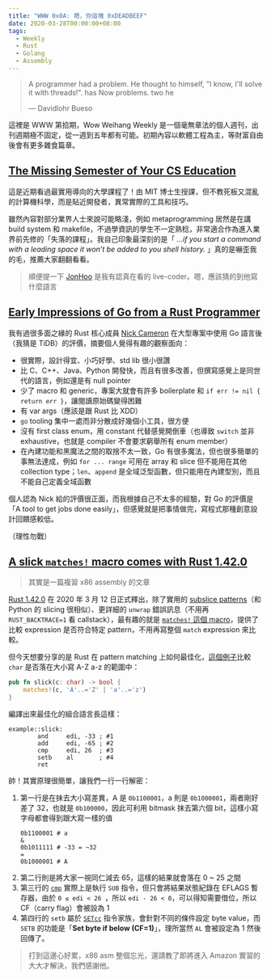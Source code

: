```yaml
---
title: "WWW 0x0A: 嗯，你這塊 0xDEADBEEF"
date: 2020-03-28T00:00:00+08:00
tags:
  - Weekly
  - Rust
  - Golang
  - Assembly
---
```


> A programmer had a problem. He thought to himself, "I know, I'll solve it with threads!". has Now problems. two he
>
> — Davidlohr Bueso

這裡是 WWW 第拾期，Wow Weihang Weekly 是一個毫無章法的個人週刊，出刊週期極不固定，從一週到五年都有可能。初期內容以軟體工程為主，等財富自由後會有更多雜食篇章。

## [The Missing Semester of Your CS Education](https://missing.csail.mit.edu/)

這是近期看過最實用導向的大學課程了！由 MIT 博士生授課，但不教死板又混亂的計算機科學，而是貼近開發者，異常實際的工具和技巧。

雖然內容對部分業界人士來說可能略淺，例如 metaprogramming 居然是在講 build system 和 makefile，不過學資訊的學生不一定熟稔，非常適合作為進入業界前先修的「失落的課程」。我自己印象最深刻的是「 _...if you start a command with a leading space it won’t be added to you shell history._ 」真的是嚇歪我的毛，推薦大家翻翻看看。

> 順便提一下 [JonHoo](https://twitter.com/jonhoo) 是我有認真在看的 live-coder。嗯，應該猜的到他寫什麼語言

## [Early Impressions of Go from a Rust Programmer](https://pingcap.com/blog/early-impressions-of-go-from-a-rust-programmer/)

我有過很多面之緣的 Rust 核心成員 [Nick Cameron](https://github.com/nrc) 在大型專案中使用 Go 語言後（我猜是 TiDB）的評價，摘要個人覺得有趣的觀察面向：

- 很實際，設計得宜、小巧好學、std lib 很小很讚
- 比 C、C++、Java、Python 開發快，而且有很多改善，但撰寫感覺上是同世代的語言，例如還是有 null pointer
- 少了 macro 和 generic，專案大就會有許多 boilerplate 和 `if err != nil { return err }`，讓閱讀原始碼變得困難
- 有 var args（應該是跟 Rust 比 XDD）
- `go` tooling 集中一處而非分散成好幾個小工具，很方便
- 沒有 first class enum，用 constant 代替感覺開倒車（也導致 `switch` 並非 exhaustive，也就是 compiler 不會要求窮舉所有 enum member）
- 在內建功能和黑魔法之間的取捨不太一致，Go 有很多魔法，但也很多簡單的事無法達成，例如 `for ... range` 可用在 array 和 slice 但不能用在其他 collection type；`len`、`append` 是全域泛型函數，但只能用在內建型別，而且不能自己定義全域函數

個人認為 Nick 給的評價很正面，而我根據自己不太多的經驗，對 Go 的評價是「A tool to get jobs done easily」，但感覺就是把事情做完，寫程式那種創意設計回饋感較低。

（理性勿戰）

## [A slick `matches!` macro comes with Rust 1.42.0](https://godbolt.org/z/ysCzYF)

> 其實是一篇複習 x86 assembly 的文章

[Rust 1.42.0](https://blog.rust-lang.org/2020/03/12/Rust-1.42.html) 在 2020 年 3 月 12 日正式釋出，除了實用的 [subslice patterns](https://github.com/rust-lang/rust/pull/67712/)（和 Python 的 slicing 很相似）、更詳細的 `unwrap` 錯誤訊息（不用再 `RUST_BACKTRACE=1` 看 callstack），最有趣的就是 [`matches!` 這個 macro](https://doc.rust-lang.org/stable/std/macro.matches.html)，提供了比較 expression 是否符合特定 pattern，不用再寫整個 `match` expression 來比較。

但今天想要分享的是 Rust 在 pattern matching 上如何最佳化，[這個例子](https://godbolt.org/z/ysCzYF)比較 `char` 是否落在大小寫 A-Z a-z 的範圍中：

```rust
pub fn slick(c: char) -> bool {
    matches!(c, 'A'..='Z' | 'a'..='z')
}
```

編譯出來最佳化的組合語言長這樣：

```assembly
example::slick:
        and     edi, -33 ; #1
        add     edi, -65 ; #2
        cmp     edi, 26  ; #3
        setb    al       ; #4
        ret
```

帥！其實原理很簡單，讓我們一行一行解密：

1. 第一行是在抹去大小寫差異，A 是 `0b1100001`，a 則是 `0b1000001`，兩者剛好差了 32，也就是 `0b100000`，因此可利用 bitmask 抹去第六個 bit，這樣小寫字母都會得到跟大寫一樣的值
    ```
    0b1100001 # a
    &
    0b1011111 # -33 = ~32
    =
    0b1000001 # A
    ```
2. 第二行則是將大家一視同仁減去 65，這樣的結果就會落在 0 ~ 25 之間
3. 第三行的 [`cmp`](https://www.felixcloutier.com/x86/cmp) 實際上是執行 `SUB` 指令，但只會將結果狀態紀錄在 EFLAGS 暫存器，由於 `0 ≤ edi < 26 `，所以 `edi - 26 < 0`，可以得知需要借位，所以 CF（carry flag）會被設為 1
4. 第四行的 `setb` 屬於 [`SETcc`](https://www.felixcloutier.com/x86/setcc) 指令家族，會針對不同的條件設定 byte value，而 `SETB` 的功能是「**Set byte if below (CF=1)**」，理所當然 `AL` 會被設定為 1 然後回傳了。

> 打到這邊心好累，x86 asm 整個忘光，還請教了即將進入 Amazon 實習的大大才解決，我們感謝他。
